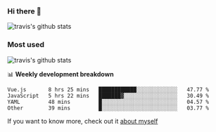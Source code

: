 ### Hi there 👋

<!--
**HondryTravis/HondryTravis** is a ✨ _special_ ✨ repository because its `README.md` (this file) appears on your GitHub profile.

Here are some ideas to get you started:

- 🔭 I’m currently working on ...
- 🌱 I’m currently learning ...
- 👯 I’m looking to collaborate on ...
- 🤔 I’m looking for help with ...
- 💬 Ask me about ...
- 📫 How to reach me: ...
- 😄 Pronouns: ...
- ⚡ Fun fact: ...
-->

![travis's github stats](https://github-readme-stats.vercel.app/api?username=HondryTravis&hide=stars)
### Most used
![travis's github stats](https://github-readme-stats.anuraghazra1.vercel.app/api/top-langs/?username=HondryTravis&layout=compact&hide_title=true)

📊 **Weekly development breakdown**

<!--START_SECTION:waka-->

```text
Vue.js       8 hrs 25 mins   ████████████░░░░░░░░░░░░░   47.77 %
JavaScript   5 hrs 22 mins   ███████▓░░░░░░░░░░░░░░░░░   30.49 %
YAML         48 mins         █░░░░░░░░░░░░░░░░░░░░░░░░   04.57 %
Other        39 mins         █░░░░░░░░░░░░░░░░░░░░░░░░   03.77 %
```

<!--END_SECTION:waka-->

If you want to know more, check out it [about myself](https://hondrytravis.github.io/)
